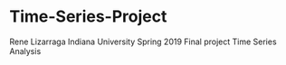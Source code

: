 # Time-Series-Project
 Rene Lizarraga
 Indiana University Spring 2019
 Final project 
 Time Series Analysis 
